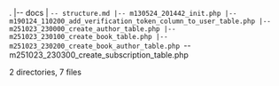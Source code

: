 .
|-- docs
|   `-- structure.md
|-- m130524_201442_init.php
|-- m190124_110200_add_verification_token_column_to_user_table.php
|-- m251023_230000_create_author_table.php
|-- m251023_230100_create_book_table.php
|-- m251023_230200_create_book_author_table.php
`-- m251023_230300_create_subscription_table.php

2 directories, 7 files
